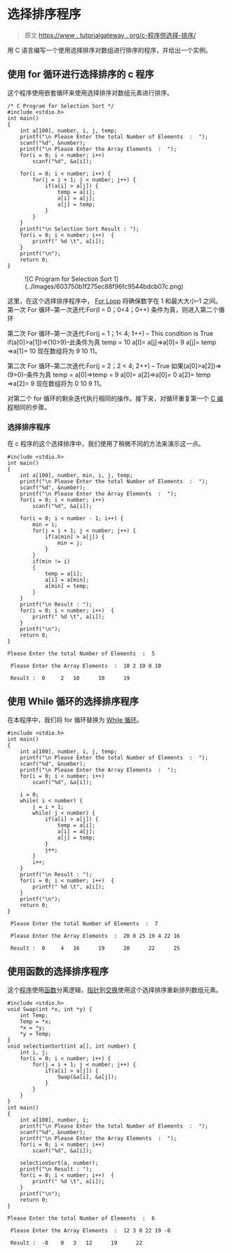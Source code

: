 # 选择排序程序

> 原文:[https://www . tutorialgateway . org/c-程序供选择-排序/](https://www.tutorialgateway.org/c-program-for-selection-sort/)

用 C 语言编写一个使用选择排序对数组进行排序的程序，并给出一个实例。

## 使用 for 循环进行选择排序的 c 程序

这个程序使用嵌套循环来使用选择排序对数组元素进行排序。

```
/* C Program for Selection Sort */
#include <stdio.h>
int main()
{
    int a[100], number, i, j, temp;
    printf("\n Please Enter the total Number of Elements  :  ");
    scanf("%d", &number);
    printf("\n Please Enter the Array Elements  :  ");
    for(i = 0; i < number; i++)
        scanf("%d", &a[i]);

    for(i = 0; i < number; i++) {
        for(j = i + 1; j < number; j++) {
            if(a[i] > a[j]) {
                temp = a[i];
                a[i] = a[j];
                a[j] = temp;
            }
        }
    }
    printf("\n Selection Sort Result : ");
    for(i = 0; i < number; i++)  {
        printf(" %d \t", a[i]);
    }
    printf("\n");
    return 0;
}
```

<figure class="wp-block-image">![C Program for Selection Sort 1](../Images/603750b1f275ec88f96fc9544bdcb07c.png)</figure>

这里，在这个选择排序程序中， [For Loop](https://www.tutorialgateway.org/for-loop-in-c-programming/) 将确保数字在 1 和最大大小–1 之间。
第一次 For 循环–第一次迭代:For(I = 0；0<4；0++)
条件为真，则进入第二个循环

第二次 For 循环–第一次迭代:For(j = 1；1< 4; 1++) – This condition is True
if(a[0]>a[1])=>(10>9)–此条件为真
temp = 10
a[I]= a[j]=>a[0]= 9
a[j]= temp =>a[1]= 10
现在数组将为 9 10 11。

第二次 For 循环–第二次迭代:For(j = 2；2 < 4; 2++) – True
如果(a[0]>a[2])=>(9>0)–条件为真
temp = a[0]=>temp = 9
a[0]= a[2]=>a[0]= 0
a[2]= temp =>a[2]= 9
现在数组将为 0 10 9 11。

对第二个 for 循环的剩余迭代执行相同的操作。接下来，对循环重复第一个 [C 编程](https://www.tutorialgateway.org/c-programming/)相同的步骤。

### 选择排序程序

在 c 程序的这个选择排序中，我们使用了稍微不同的方法来演示这一点。

```
#include <stdio.h>
int main()
{
    int a[100], number, min, i, j, temp;
    printf("\n Please Enter the total Number of Elements  :  ");
    scanf("%d", &number);
    printf("\n Please Enter the Array Elements  :  ");
    for(i = 0; i < number; i++)
        scanf("%d", &a[i]);

    for(i = 0; i < number - 1; i++) {
        min = i;
        for(j = i + 1; j < number; j++) {
            if(a[min] > a[j]) {
                min = j;
            }
        }
        if(min != i)
        {
            temp = a[i];
            a[i] = a[min];
            a[min] = temp;
        }
    }
    printf("\n Result : ");
    for(i = 0; i < number; i++)  {
        printf(" %d \t", a[i]);
    }
    printf("\n");
    return 0;
}
```

```
Please Enter the total Number of Elements  :  5

 Please Enter the Array Elements  :  10 2 19 0 10

 Result :  0 	 2 	 10 	 10 	 19 
```

## 使用 While 循环的选择排序程序

在本程序中，我们将 for 循环替换为 [While 循环](https://www.tutorialgateway.org/while-loop-in-c/)。

```
#include <stdio.h>
int main()
{
    int a[100], number, i, j, temp;
    printf("\n Please Enter the total Number of Elements  :  ");
    scanf("%d", &number);
    printf("\n Please Enter the Array Elements  :  ");
    for(i = 0; i < number; i++)
        scanf("%d", &a[i]);

    i = 0;
    while( i < number) {
        j = i + 1;
        while( j < number) {
            if(a[i] > a[j]) {
                temp = a[i];
                a[i] = a[j];
                a[j] = temp;
            }
            j++;
        }
        i++;
    }
    printf("\n Result : ");
    for(i = 0; i < number; i++)  {
        printf(" %d \t", a[i]);
    }
    printf("\n");
    return 0;
}
```

```
 Please Enter the total Number of Elements  :  7

 Please Enter the Array Elements  :  20 0 25 19 4 22 16

 Result :  0 	 4 	 16 	 19 	 20 	 22 	 25 
```

## 使用函数的选择排序程序

这个[程序](https://www.tutorialgateway.org/c-programming-examples/)使用[函数](https://www.tutorialgateway.org/functions-in-c/)分离逻辑，[指针](https://www.tutorialgateway.org/pointers-in-c/)到[交换](https://www.tutorialgateway.org/c-program-to-swap-two-numbers/)使用这个选择排序重新排列数组元素。

```
#include <stdio.h>
void Swap(int *x, int *y) {
    int Temp;
    Temp = *x;
    *x = *y;
    *y = Temp;
}
void selectionSort(int a[], int number) {
    int i, j;
    for(i = 0; i < number; i++) {
        for(j = i + 1; j < number; j++) {
            if(a[i] > a[j]) {
                Swap(&a[i], &a[j]);
            }
        }
    }
}
int main()
{
    int a[100], number, i;
    printf("\n Please Enter the total Number of Elements  :  ");
    scanf("%d", &number);
    printf("\n Please Enter the Array Elements  :  ");
    for(i = 0; i < number; i++)
        scanf("%d", &a[i]);

    selectionSort(a, number);
    printf("\n Result : ");
    for(i = 0; i < number; i++)  {
        printf(" %d \t", a[i]);
    }
    printf("\n");
    return 0;
}
```

```
Please Enter the total Number of Elements  :  6

 Please Enter the Array Elements  :  12 3 0 22 19 -8

 Result :  -8 	 0 	 3 	 12 	 19 	 22 
```
